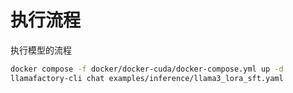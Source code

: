 # 执行流程

执行模型的流程

```bash
docker compose -f docker/docker-cuda/docker-compose.yml up -d 
llamafactory-cli chat examples/inference/llama3_lora_sft.yaml
```

